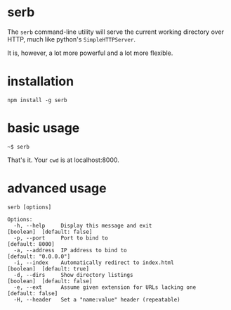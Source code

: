 # serb

The `serb` command-line utility will serve the current working directory over HTTP, much like python's `SimpleHTTPServer`.

It is, however, a lot more powerful and a lot more flexible.

# installation

    npm install -g serb


# basic usage

    ~$ serb

That's it. Your `cwd` is at localhost:8000.


# advanced usage
    serb [options]

    Options:
      -h, --help     Display this message and exit                [boolean]  [default: false]
      -p, --port     Port to bind to                              [default: 8000]
      -a, --address  IP address to bind to                        [default: "0.0.0.0"]
      -i, --index    Automatically redirect to index.html         [boolean]  [default: true]
      -d, --dirs     Show directory listings                      [boolean]  [default: false]
      -e, --ext      Assume given extension for URLs lacking one  [default: false]
      -H, --header   Set a "name:value" header (repeatable)
